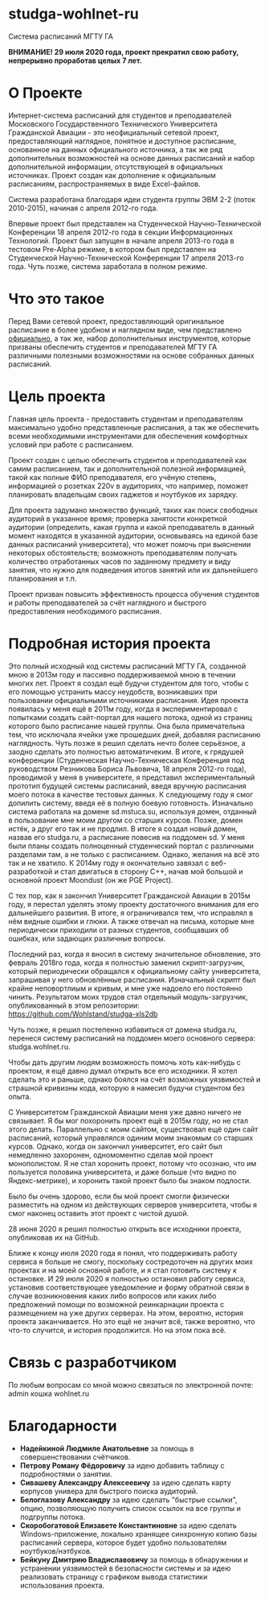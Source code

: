 # studga-wohlnet-ru
Система расписаний МГТУ ГА

**ВНИМАНИЕ! 29 июля 2020 года, проект прекратил свою работу, непрерывно проработав целых 7 лет.**


# О Проекте
Интернет-система расписаний для студентов и преподавателей Московского
Государственного Технического Университета Гражданской Авиации - это
неофициальный сетевой проект, предоставляющий наглядное, понятное и
доступное расписание, основанное на данных официального источника, а
так же ряд дополнительных возможностей на основе данных расписаний и
набор дополнительной информации, отсутствующей в официальных источниках.
Проект создан как дополнение к официальным расписаниям, распространяемых
в виде Excel-файлов.

Система разработана благодаря идеи студента группы ЭВМ 2-2 (поток 2010-2015),
начиная с апреля 2012-го года.

Впервые проект был представлен на Студенческой Научно-Технической Конференции
18 апреля 2012-го года в секции Информационных Технологий. Проект был запущен
в начале апреля 2013-го года в тестовом Pre-Alpha режиме, в котором был
представлен на Студенческой Научно-Технической Конференции 17 апреля 2013-го года.
Чуть позже, система заработала в полном режиме.

# Что это такое
Перед Вами сетевой проект, предоставляющий оригинальное расписание в более
удобном и наглядном виде, чем представлено [официально](http://mstuca.ru/students/schedule/), а так же, набор
дополнительных инструментов, которые призваны обеспечить студентов и
преподавателей МГТУ ГА различными полезными возможностями на основе
собранных данных расписаний.

# Цель проекта
Главная цель проекта - предоставить студентам и преподавателям максимально
удобно представленные расписания, а так же обеспечить всеми необходимыми
инструментами для обеспечения комфортных условий при работе с расписанием.

Проект создан с целью обеспечить студентов и преподавателей как самим
расписанием, так и дополнительной полезной информацией, такой как полные
ФИО преподавателя, его учёную степень, информацией о розетках 220v в
аудиториях, что например, поможет планировать владельцам своих гаджетов
и ноутбуков их зарядку.

Для проекта задумано множество функций, таких как поиск свободных аудиторий
в указанное время; проверка занятости конкретной аудитории (определить,
какая группа и какой преподаватель в данный момент находятся в указанной
аудитории, основываясь на единой базе данных расписаний университета),
что может помочь при выяснении некоторых обстоятельств; возможноть
преподавателям получать количество отработанных часов по заданному предмету
и виду занятия, что нужно для подведения итогов занятий или их дальнейшего
планирования и т.п.

Проект призван повысить эффективность процесса обучения студентов и работы
преподавателей за счёт наглядного и быстрого предоставления необходимого
расписания.

# Подробная история проекта
Это полный исходный код системы расписаний МГТУ ГА, созданной мною в 2013м году
и пассивно поддерживаемой мною в течении многих лет. Проект я создал ещё будучи
студентом для того, чтобы с его помощью устранить массу неудобств, возникавших 
при пользовании официальными источниками расписания. Идея проекта появилась у 
меня ещё в 2011м году, когда я экспериментировал с попытками создать сайт-портал
для нашего потока, одной из страниц которого было расписание нашей группы. Она была
примечательна тем, что исключала ячейки уже прошедших дней, добавляя расписанию
наглядность. Чуть позже я решил сделать нечто более серьёзное, а заодно сделать
это полностью автоматичеким. В итоге, к грядушей конференции (Студенческая
Научно-Техническая Конференция под руководством Резникова Бориса Львовича,
18 апреля 2012-го года), проводимой у меня в университете, я представил
экспериментальный прототип будущей системы расписаний, введя вручную расписания
моего потока в качестве тестовых данных. К следующему году я смог допилить систему,
введя её в полную боевую готовность. Изначально система работала на домене
sd.mstuca.su, используя домен, отданный в пользование мне моим другом со
старших курсов. Позже, домен истёк, а друг его так и не продлил.
В итоге я создал новый домен, назвав его studga.ru, а расписание повесив на
поддомен sd. У меня были планы создать полноценный студенческий портал с
различными разделами там, а не только с расписанием. Однако, желания на всё это
так и не хватило. К 2014му году я окончательно завязал с веб-разработкой и стал
двигаться в сторону C++, начав мой большой и основной проект Moondust
(он же PGE Project).

С тех пор, как я закончил Университет Гражданской Авиации в 2015м году, я
перестал уделять этому проекту достаточного внимания для его дальнейшего развития.
В итоге, я ограничивался тем, что исправлял в нём видные ошибки и глюки. А также
отвечал на письма, которые мне периодически приходили от разных студентов, 
сообщавших об ошибках, или задающих различные вопросы.

Последний раз, когда я вносил в систему значительное обновление, это февраль
2018го года, когда я полностью заменил скрипт-загрузчик, который периодически
обращался к официальному сайту университета, запрашивая у него обновлённые
расписания. Изначальный скрипт был крайне неповортлиым и кривым, и мне уже
надоело его постоянно чинить. Результатом моих трудов стал отдельный
модуль-загрузчик, опубликованный в этом репозитории:
https://github.com/Wohlstand/studga-xls2db

Чуть позже, я решил постепенно избавиться от домена studga.ru, перенеся систему
расписаний на поддомен моего основного сервера: studga.wohlnet.ru. 

Чтобы дать другим людям возможность помочь хоть как-нибудь с проектом, я ещё 
давно думал открыть все его исходники. Я хотел сделать это и раньше, однако
боялся на счёт возможных уязвимостей и страшной кривизны кода, которую я
намесил будучи студентом без опыта.

С Университетом Гражданской Авиации меня уже давно ничего не связывает. Я бы
мог похоронить проект ещё в 2015м году, но не стал этого делать. Параллельно с
моим сайтом, существовал ещё один сайт расписаний, который управлялся одиним моим
знакомым со старших курсов. Однако, когда он закончил университет, его сайт был
немедленно захоронен, одномоментно сделав мой проект монополистом. Я не стал
хоронить проект, потому что осознаю, что им пользуется половина университета, и
даже больше (что видно по Яндекс-метрике), и хоронить такой проект было бы
знаком подлости.

Было бы очень здорово, если бы мой проект смогли физически разместить на
одном из действующих серверов университета, чтобы я смог наконец оставить этот
проект с чистой душой.

28 июня 2020 я решил полностью открыть все исходники проекта, опубликовав их
на GitHub.

Ближе к концу июля 2020 года я понял, что поддерживать работу сервиса я больше не
смогу, поскольку состредоточен на других моих проектах и на моей основной работе,
и я стал готовить систему к остановке. И 29 июля 2020 я полностью остановил работу
сервиса, установив соответствующее уведомление и форму обратной связи в случае
возникновения каких либо вопросов или каких либо предложений помощи по возможной
реинкарнации проекта с размещением на уже других серверах. На этом, вероятно, 
история проекта заканчивается. Но это ещё не значит всё, также вероятно, что что-то
случится, и история продолжится. Но на этом пока всё.


# Связь с разработчиком
По любым вопросам со мной можно связаться по электронной почте: admin кошка wohlnet.ru

# Благодарности
* **Надейкиной Людмиле Анатольевне** за помощь в совершенствовании счётчиков.
* **Петрову Роману Фёдоровичу** за идею добавить таблицу с подробностями о занятии.
* **Сивашеву Александру Алексеевичу** за идею сделать карту корпусов универа для быстрого поиска аудиторий.
* **Белоглазову Александру** за идею сделать "быстрые ссылки", опцию, позволяющую получить список ссылок на все группы и подгруппы потока.
* **Скоробогатовой Елизавете Константиновне** за идею сделать Windows-приложение, локально хранящее синхронную копию базы расписаний сервера, которое будет удобно пользователям ноутбуков/нэтбуков.
* **Бейкуну Дмитрию Владиславовичу** за помощь в обнаружении и устранении уязвимостей в безопасности системы и за идею реализовать страницу с графиком вывода статистики использования проекта.

